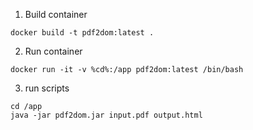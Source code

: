 1. Build container

```shell
docker build -t pdf2dom:latest .
```

2. Run container

```shell
docker run -it -v %cd%:/app pdf2dom:latest /bin/bash
```

3. run scripts

```shell
cd /app
java -jar pdf2dom.jar input.pdf output.html
```